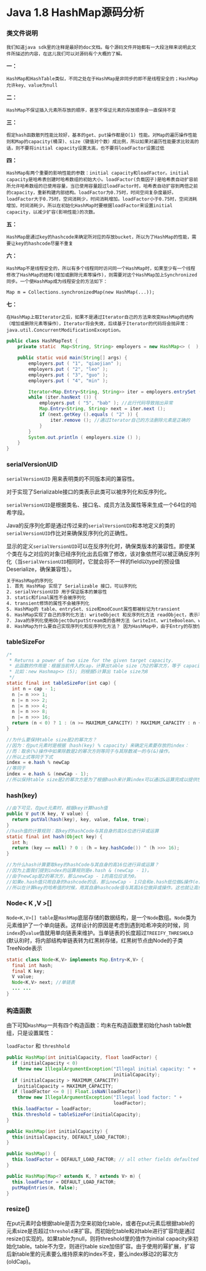# Java 1.8 HashMap源码分析

### 类文件说明

	我们知道java sdk里的注释是最好的doc文档。每个源码文件开始都有一大段注释来说明此文件所描述的内容，在这儿我们可以对源码有个大概的了解。

**一：**

	HashMap和HashTable类似，不同之处在于HashMap是非同步的即不是线程安全的；HashMap允许key、value为null

**二：**

	HashMap不保证插入元素所存放的顺序，甚至不保证元素的存放顺序会一直保持不变

**三：**

	假定hash函数散列性能比较好，基本的get、put操作都是O(1) 性能。对Map的遍历操作性能则和Map的capacity(桶深)、size（键值对个数）成比例，所以如果对遍历性能要求比较高的话，则不要将initial capacity设置太高，也不要将loadFactor设置过低

**四：**

	HashMap有两个重要的影响性能的参数：initial capacity和loadFactor。initial capacity是哈希表创建时哈希数组的初始大小。loadFactor(负载因子)是哈希表自动扩容前所允许哈希数组的已使用容量，当已使用容量超过loadFactor时，哈希表自动扩容到两倍之前的capacity，重新构建内部结构。loadFactor为0.75时，时间空间复杂度最好。loadFactor大于0.75时，空间消耗少，时间消耗增加。loadFactor小于0.75时，空间消耗增加，时间消耗少。所以在初始化HashMap时要根据loadFactor来设置initial capacity，以减少扩容(影响性能)的次数。

**五：**

	HashMap是通过key的hashcode来确定所对应的存放bucket，所以为了HashMap的性能，需要让key的hashcode尽量不重复

**六：**

	HashMap不是线程安全的，所以有多个线程同时访问同一个HashMap时，如果至少有一个线程修改了HashMap的结构(增加或删除元素等操作)，则需要对这个HashMap加上Synchronized同步。一个使HashMap成为线程安全的方法如下：

~~~
Map m = Collections.synchronizedMap(new HashMap(...));
~~~

**七：**

	在HashMap上取Iterator之后，如果不是通过Iterator自己的方法来改变HashMap的结构（增加或删除元素等操作），Iterator将会失效，后续基于Iterator的代码将会抛异常：java.util.ConcurrentModificationException。

~~~java
public class HashMapTest {
    private static  Map<String, String> employers = new HashMap<> (  );

    public static void main(String[] args) {
        employers.put ( "1", "qiaojian" );
        employers.put ( "2", "leo" );
        employers.put ( "3", "guo" );
        employers.put ( "4", "min" );

        Iterator<Map.Entry<String, String>> iter = employers.entrySet ().iterator ();
        while (iter.hasNext ()) {
            employers.put ( "5", "bab" ); //此行代码导致抛出异常
            Map.Entry<String, String> next = iter.next ();
            if (next.getKey ().equals ( "2" )) {
                iter.remove (); //通过Iterator自己的方法删除元素是正确的
            }
        }
        System.out.println ( employers.size () );
    }
}
~~~

### serialVersionUID 

`serialVersionUID` 用来表明类的不同版本间的兼容性。

对于实现了Serializable接口的类表示此类可以被序列化和反序列化。

`serialVersionUID`是根据类名、接口名、成员方法及属性等来生成一个64位的哈希字段。

Java的反序列化即是通过传过来的`serialVersionUID`和本地定义的类的`serialVersionUID`作比对来确保反序列化的正确性。

显示的定义`serialVersionUID`可以在反序列化时，确保类版本的兼容性。即使某个类在与之对应的对象已经序列化出去后做了修改，该对象依然可以被正确反序列化（当`serialVersionUID`相同时，它就会将不一样的field以type的预设值Deserialize，确保兼容性）。

~~~txt
关于HashMap的序列化
1. 首先 HashMap 实现了 Serializable 接口，可以序列化
2. serialVersionUID 用于保证版本的兼容性
3. static和final属性不会被序列化
4. transient修饰的属性不会被序列化
5. HashMap的 table、entrySet、size和modCount属性都被标记为transient
6. HashMap实现了自己的序列化方法: writeObject 和反序列化方法 readObject，表示不会使用JDK中默认的序列化方法
7. Java的序列化使用ObjectOutputStream类的各种方法（writeInt、writeBoolean、writeObject等），反序列化使用ObjectInputStream的各种方法（readInt、readBoolean、readObject等），而writeObject和readObject会判断被序列化对象是否重写了对应的方法来调用被序列化对象自己的方法完成自定义的序列化和反序列化
8. HashMap为什么要自己实现序列化和反序列化方法？ 因为HashMap中，由于Entry的存放位置是根据Key的Hash值来计算，然后存放到数组中的，对于同一个Key，在不同的JVM实现中计算得出的Hash值可能是不同的。而Key的Hash值不同会导致table结构的不同，导致JDK默认序列化出来的数据也不同。而HashMap自定义的序列化方法writeObject中将table里每个Node的key和value分别序列化。在自定义的反序列化方法readObject中将key、value提取出来重新计算hash，重新put形成table
~~~

### tableSizeFor

~~~java
/*
 * Returns a power of two size for the given target capacity.
 * 此函数的作用是：根据当前传入的cap，计算出table size（为2的幂次方，等于 capacity * loadfactor）
 * 比如：new Hashmap<> (5); 则根据5计算出 table size为8
 */
static final int tableSizeFor(int cap) {
  int n = cap - 1;
  n |= n >>> 1;
  n |= n >>> 2;
  n |= n >>> 4;
  n |= n >>> 8;
  n |= n >>> 16;
  return (n < 0) ? 1 : (n >= MAXIMUM_CAPACITY) ? MAXIMUM_CAPACITY : n + 1;
}

//为什么要保持table size是2的幂次方？
//因为：在put元素时是根据（hash(key) % capacity）来确定元素要存放的index：
//而：取余(%)操作中如果除数是2的幂次方则等同于与其除数减一的与(&)操作。
//所以上式等同于下式
index = e.hash % newCap
//等同于
index = e.hash & (newCap - 1);
//所以保持table size是2的幂次方是为了根据hash来计算index可以通过&运算完成以提供性能
~~~

### hash(key)

~~~java
//由下可见，在put元素时，根据key计算hash值
public V put(K key, V value) {
  return putVal(hash(key), key, value, false, true);
}
//hash值的计算规则：取key的hashCode与其自身的高16位进行异或运算
static final int hash(Object key) {
  int h;
  return (key == null) ? 0 : (h = key.hashCode()) ^ (h >>> 16);
}

//为什么hash计算要取key的hashCode与其自身的高16位进行异或运算？
//因为上面我们提到index的运算规则是e.hash & (newCap - 1)。
//由于newCap是2的幂次方，那么newCap - 1的高位应该为0。
//如果e.hash值只用自身的hashcode的话，那么newCap - 1只会和e.hash低位做&操作(e.hash有32位值，而newCap - 1 通常没有那么大)。这样一来，e.hash的值就只有低位参与运算，高位未参与计算，从而会带来哈希冲突的风险。
//所以在计算key的哈希值的时候，用其自身hashcode值与其高16位做异或操作。这也就让高位参与到index的计算中来了，即降低了哈希冲突的风险又不会带来太大的性能问题。
~~~

### Node\< K ,V >\[\]

`Node<K,V>[] table`是`HashMap`底层存储的数据结构，是一个`Node`数组。`Node`类为元素维护了一个单向链表。这样设计的原因是考虑到遇到哈希冲突的时候，同`index`的`value`值就用单向链表来维护。当单链表的长度超过`TREEIFY_THRESHOLD` (默认8)时，将内部结构单链表转为红黑树存储，红黑树节点由Node的子类TreeNode表示

~~~java
static class Node<K,V> implements Map.Entry<K,V> {
  final int hash;
  final K key;
  V value;
  Node<K,V> next; //单链表
  ... ...
}
~~~

### 构造函数

由下可知`HashMap`一共有四个构造函数：均未在构造函数里初始化hash table数组，只是设置属性：

`loadFactor`  和 `threshhold`

~~~java
public HashMap(int initialCapacity, float loadFactor) {
  if (initialCapacity < 0)
    throw new IllegalArgumentException("Illegal initial capacity: " +
                                       initialCapacity);
  if (initialCapacity > MAXIMUM_CAPACITY)
    initialCapacity = MAXIMUM_CAPACITY;
  if (loadFactor <= 0 || Float.isNaN(loadFactor))
    throw new IllegalArgumentException("Illegal load factor: " +
                                       loadFactor);
  this.loadFactor = loadFactor;
  this.threshold = tableSizeFor(initialCapacity);
}

public HashMap(int initialCapacity) {
  this(initialCapacity, DEFAULT_LOAD_FACTOR);
}

public HashMap() {
  this.loadFactor = DEFAULT_LOAD_FACTOR; // all other fields defaulted
}

public HashMap(Map<? extends K, ? extends V> m) {
  this.loadFactor = DEFAULT_LOAD_FACTOR;
  putMapEntries(m, false);
}
~~~

### resize()

在put元素时会根据table是否为空来初始化table，或者在put元素后根据table的元素size是否超过`threshold`来扩容。而初始化table和对table进行扩容均是通过resize()实现的。如果table为null，则将threshold里的值作为initial capacity来初始化table。table不为空，则进行table size加倍扩容。由于使用的幂扩展，扩容后新table里的元素要么维持原来的index不变，要么index移动2的幂次方(oldCap)。









